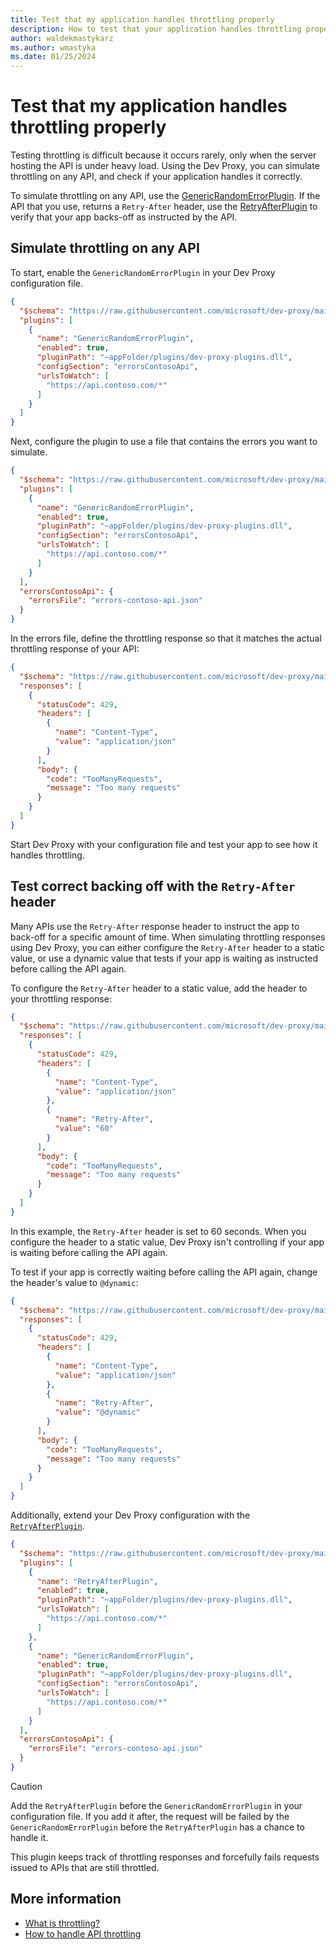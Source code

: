 ```yaml
---
title: Test that my application handles throttling properly
description: How to test that your application handles throttling properly
author: waldekmastykarz
ms.author: wmastyka
ms.date: 01/25/2024
---
```


# Test that my application handles throttling properly

Testing throttling is difficult because it occurs rarely, only when the server hosting the API is under heavy load. Using the Dev Proxy, you can simulate throttling on any API, and check if your application handles it correctly.

To simulate throttling on any API, use the [GenericRandomErrorPlugin](../technical-reference/genericrandomerrorplugin.md). If the API that you use, returns a `Retry-After` header, use the [RetryAfterPlugin](../technical-reference/retryafterplugin.md) to verify that your app backs-off as instructed by the API.

## Simulate throttling on any API

To start, enable the `GenericRandomErrorPlugin` in your Dev Proxy configuration file.

```json
{
  "$schema": "https://raw.githubusercontent.com/microsoft/dev-proxy/main/schemas/v0.14.1/rc.schema.json",
  "plugins": [
    {
      "name": "GenericRandomErrorPlugin",
      "enabled": true,
      "pluginPath": "~appFolder/plugins/dev-proxy-plugins.dll",
      "configSection": "errorsContosoApi",
      "urlsToWatch": [
        "https://api.contoso.com/*"
      ]
    }
  ]
}
```

Next, configure the plugin to use a file that contains the errors you want to simulate.

```json
{
  "$schema": "https://raw.githubusercontent.com/microsoft/dev-proxy/main/schemas/v0.14.1/rc.schema.json",
  "plugins": [
    {
      "name": "GenericRandomErrorPlugin",
      "enabled": true,
      "pluginPath": "~appFolder/plugins/dev-proxy-plugins.dll",
      "configSection": "errorsContosoApi",
      "urlsToWatch": [
        "https://api.contoso.com/*"
      ]
    }
  ],
  "errorsContosoApi": {
    "errorsFile": "errors-contoso-api.json"
  }
}
```

In the errors file, define the throttling response so that it matches the actual throttling response of your API:

```json
{
  "$schema": "https://raw.githubusercontent.com/microsoft/dev-proxy/main/schemas/v0.14.1/genericrandomerrorplugin.schema.json",
  "responses": [
    {
      "statusCode": 429,
      "headers": [
        {
          "name": "Content-Type",
          "value": "application/json"
        }
      ],
      "body": {
        "code": "TooManyRequests",
        "message": "Too many requests"
      }
    }
  ]
}
```

Start Dev Proxy with your configuration file and test your app to see how it handles throttling.

## Test correct backing off with the `Retry-After` header

Many APIs use the `Retry-After` response header to instruct the app to back-off for a specific amount of time. When simulating throttling responses using Dev Proxy, you can either configure the `Retry-After` header to a static value, or use a dynamic value that tests if your app is waiting as instructed before calling the API again.

To configure the `Retry-After` header to a static value, add the header to your throttling response:

```json
{
  "$schema": "https://raw.githubusercontent.com/microsoft/dev-proxy/main/schemas/v0.14.1/genericrandomerrorplugin.schema.json",
  "responses": [
    {
      "statusCode": 429,
      "headers": [
        {
          "name": "Content-Type",
          "value": "application/json"
        },
        {
          "name": "Retry-After",
          "value": "60"
        }
      ],
      "body": {
        "code": "TooManyRequests",
        "message": "Too many requests"
      }
    }
  ]
}
```

In this example, the `Retry-After` header is set to 60 seconds. When you configure the header to a static value, Dev Proxy isn't controlling if your app is waiting before calling the API again.

To test if your app is correctly waiting before calling the API again, change the header's value to `@dynamic`:

```json
{
  "$schema": "https://raw.githubusercontent.com/microsoft/dev-proxy/main/schemas/v0.14.1/genericrandomerrorplugin.schema.json",
  "responses": [
    {
      "statusCode": 429,
      "headers": [
        {
          "name": "Content-Type",
          "value": "application/json"
        },
        {
          "name": "Retry-After",
          "value": "@dynamic"
        }
      ],
      "body": {
        "code": "TooManyRequests",
        "message": "Too many requests"
      }
    }
  ]
}
```

Additionally, extend your Dev Proxy configuration with the [`RetryAfterPlugin`](../technical-reference/retryafterplugin.md).

```json
{
  "$schema": "https://raw.githubusercontent.com/microsoft/dev-proxy/main/schemas/v0.14.1/rc.schema.json",
  "plugins": [
    {
      "name": "RetryAfterPlugin",
      "enabled": true,
      "pluginPath": "~appFolder/plugins/dev-proxy-plugins.dll",
      "urlsToWatch": [
        "https://api.contoso.com/*"
      ]
    },
    {
      "name": "GenericRandomErrorPlugin",
      "enabled": true,
      "pluginPath": "~appFolder/plugins/dev-proxy-plugins.dll",
      "configSection": "errorsContosoApi",
      "urlsToWatch": [
        "https://api.contoso.com/*"
      ]
    }
  ],
  "errorsContosoApi": {
    "errorsFile": "errors-contoso-api.json"
  }
}
```

> [!CAUTION]
> Add the `RetryAfterPlugin` before the `GenericRandomErrorPlugin` in your configuration file. If you add it after, the request will be failed by the `GenericRandomErrorPlugin` before the `RetryAfterPlugin` has a chance to handle it.

This plugin keeps track of throttling responses and forcefully fails requests issued to APIs that are still throttled.

## More information

- [What is throttling?](../concepts/what-is-throttling.md)
- [How to handle API throttling](../concepts/how-to-handle-api-throttling.md)

